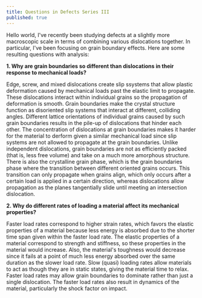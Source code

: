 ```yaml
---
title: Questions in Defects Series III
published: true
---
```


Hello world, I've recently been studying defects at a slightly more macroscopic scale in terms of combining various dislocations together. In particular, I've been focusing on grain boundary effects. Here are some resulting questions with analysis:

**1. Why are grain boundaries so different than dislocations in their response to mechanical loads?**

Edge, screw, and mixed dislocations create slip ssystems that allow plastic deformation caused by mechanical loads past the elastic limit to propagate. These dislocations interact within individual grains so the propagation of deformation is smooth. Grain boundaries make the crystal structure function as disoriented slip systems that interact at different, colliding angles. Different lattice orientations of individual grains caused by such grain boundaries results in the pile-up of dislocations that hinder each other. The concentration of dislocations at grain boundaries makes it harder for the material to derform given a similar mechanical load since slip systems are not allowed to propagate at the grain boundaries. Unlike independent dislocations, grain boundaries are not as efficiently packed (that is, less free volume) and take on a much more amorphous structure. There is also the crystalline grain phase, which is the grain boundaries phase where the transition between different oriented grains occurs. This transition can only propagate when grains align, which only occurs after a certain load is applied in a certain direction, whereas dislocations allow propagation as the planes tangentially slide until meeting an intersection dislocation.

**2. Why do different rates of loading a material affect its mechanical properties?**

Faster load rates correspond to higher strain rates, which favors the elastic properties of a material because less energy is absorbed due to the shorter time span given within the faster load rate. The elastic properties of a material correspond to strength and stiffness, so these properties in the material would increase. Also, the material's toughness would decrease since it fails at a point of much less energy absorbed over the same duration as the slower load rate.  Slow (quasi) loading rates allow materials to act as though they are in static states, giving the material time to relax. Faster load rates may allow grain boundaries to dominate rather than just a single dislocation. The faster load rates also result in dynamics of the material, particularly the shock factor on impact.

